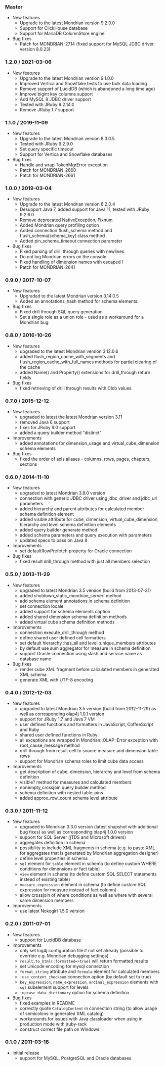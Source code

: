 ### Master

* New features
  * Upgrade to the latest Mondrian version 9.2.0.0
  * Support for ClickHouse database
  * Support for MariaDB ColumnStore engine
* Bug fixes
  * Patch for MONDRIAN-2714 (fixed support for MySQL JDBC driver version 8.0.23)

### 1.2.0 / 2021-03-06

* New features
  * Upgrade to the latest Mondrian version 9.1.0.0
  * Improved Vertica and Snowflake tests to use bulk data loading
  * Remove support of LucidDB (which is abandoned a long time ago)
  * Improve bigint key columns support
  * Add MySQL 8 JDBC driver support
  * Tested with JRuby 9.2.14.0
  * Remove JRuby 1.7 support

### 1.1.0 / 2019-11-09

* New features
  * Upgrade to the latest Mondrian version 8.3.0.5
  * Tested with JRuby 9.2.9.0
  * Set query specific timeout
  * Support for Vertica and Snowflake databases
* Bug fixes
  * Handle and wrap TokenMgrError exception
  * Patch for MONDRIAN-2660
  * Patch for MONDRIAN-2661

### 1.0.0 / 2019-03-04

* New features
  * Upgrade to the latest Mondrian version 8.2.0.4
  * Desupport Java 7, added support for Java 11, tested with JRuby 9.2.6.0
  * Remove deprecated NativeException, Fixnum
  * Added Mondrian query profiling option
  * Added connection flush_schema method and flush_schema(schema_key) class method
  * Added pin_schema_timeout connection parameter
* Bug fixes
  * Fixed parsing of drill through queries with newlines
  * Do not log Mondrian errors on the console
  * Fixed handling of dimension names with escaped ]
  * Patch for MONDRIAN-2641

### 0.9.0 / 2017-10-07

* New features
  * Upgraded to the latest Mondrian version 3.14.0.5
  * Added an annotations_hash method for schema elements
* Bug fixes
  * Fixed drill through SQL query generation
  * Set a single role as a union role - used as a workaround for a Mondrian bug

### 0.8.0 / 2016-10-26

* New features
  * upgraded to the latest Mondrian version 3.12.0.6
  * added flush_region_cache_with_segments and flush_region_cache_with_full_names methods for partial clearing of the cache
  * added Name() and Property() extensions for drill_through return fields
* Bug fixes
  * fixed retrieving of drill through results with Clob values

### 0.7.0 / 2015-12-12

* New features
  * upgraded to latest the latest Mondrian version 3.11
  * removed Java 6 support
  * fixes for JRuby 9.0 support
  * added a query builder method "distinct"
* Improvements
  * added annotations for dimension_usage and virtual_cube_dimension schema elements
* Bug fixes
  * fixed the order of axis aliases - columns, rows, pages, chapters, sections


### 0.6.0 / 2014-11-10

* New features
  * upgraded to latest Mondrian 3.8.0 version
  * connection with generic JDBC driver using jdbc_driver and jdbc_url parameters
  * added hierarchy and parent attributes for calculated member schema definition element
  * added visible attribute for cube, dimension, virtual_cube_dimension, hierarchy and level schema definition elements
  * added query builder generate method
  * added schema parameters and query execution with parameters
  * updated specs to pass on Java 8
* Improvements
  * set defaultRowPrefetch property for Oracle connection
* Bug fixes
  * fixed result drill_through method with just all members selection

### 0.5.0 / 2013-11-29

* New features
  * upgraded to latest Mondrian 3.5 version (build from 2013-07-31)
  * added shutdown_static_mondrian_server! method
  * add schema element annotations in schema definition
  * set connection locale
  * added support for schema elements caption
  * added shared dimension schema definition methods
  * added virtual cube schema definition methods
* Improvements
  * connection execute_drill_through method
  * define shared user defined cell formatters
  * set default hierarchy :has_all and level :unique_members attributes
  * by default use sum aggregator for measure in schema definition
  * support Oracle connection using slash and service name as database name
* Bug fixes
  * render cube XML fragment before calculated members in generated XML schema
  * generate XML with UTF-8 encoding

### 0.4.0 / 2012-12-03

* New features
  * upgraded to latest Mondrian 3.5 version (build from 2012-11-29)
    as well as corresponding olap4j 1.0.1 version
  * support for JRuby 1.7 and Java 7 VM
  * user defined functions and formatters in JavaScript, CoffeeScript and Ruby
  * shared user defined functions in Ruby
  * all exceptions are wrapped in Mondrian::OLAP::Error exception with root_cause_message method
  * drill through from result cell to source measure and dimension table rows
  * support for Mondrian schema roles to limit cube data access
* Improvements
  * get description of cube, dimension, hierarchy and level from schema definition
  * visible? method for measures and calculated members
  * nonempty_crossjoin query builder method
  * schema definition with nested table joins
  * added approx_row_count schema level attribute

### 0.3.0 / 2011-11-12

* New features
  * upgraded to Mondrian 3.3.0 version (latest shapshot with additional bug fixes)
    as well as corresponding olap4j 1.0.0 version
  * support for SQL Server (jTDS and Microsoft drivers)
  * aggregates definition in schema
  * possibility to include XML fragments in schema
    (e.g. to paste XML for aggregates that is generated by Mondrian aggregation designer)
  * define level properties in schema
  * `sql` element for `table` element in schema
    (to define custom WHERE conditions for dimensions or fact table)
  * `view` element in schema
    (to define custom SQL SELECT statements instead of existing table)
  * `measure_expression` element in schema
    (to define custom SQL expression for measure instead of fact column)
  * allow crossjoin of where conditions as well as where with several same dimension members
* Improvements
  * use latest Nokogiri 1.5.0 version

### 0.2.0 / 2011-07-01

* New features
  * support for LucidDB database
* Improvements
  * only set log4j configuration file if not set already (possible to override e.g. Mondrian debugging settings)
  * `result.to_html(:formatted=>true)` will return formatted results
  * set Unicode encoding for mysql connection
  * `format_string` attribute and `formula` element for calculated members
  * `:use_content_checksum` connection option (by default set to true)
  * `key_expression`, `name_expression`, `ordinal_expression` elements with `sql` subelement support for levels
  * `:upcase_data_dictionary` option for schema definition
* Bug fixes
  * fixed examples in README
  * correctly quote `CatalogContent` in connection string (to allow usage of semicolons in generated XML catalog)
  * workarounds for issues with Java classloader when using in production mode with jruby-rack
  * construct correct file path on Windows

### 0.1.0 / 2011-03-18

* Initial release
  * support for MySQL, PostgreSQL and Oracle databases
